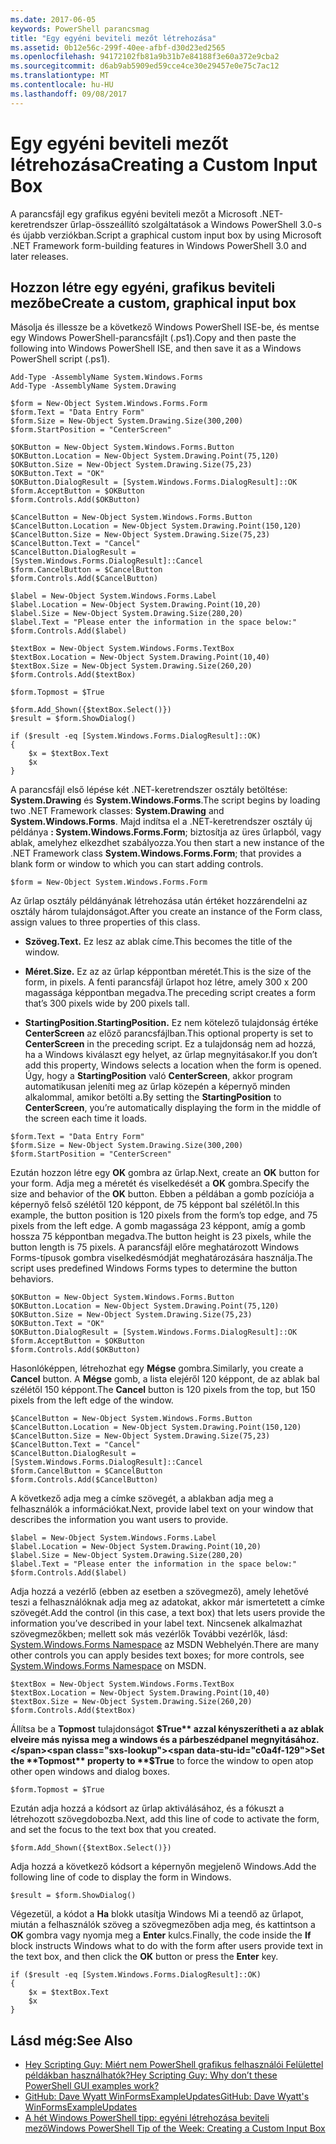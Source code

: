 ```yaml
---
ms.date: 2017-06-05
keywords: PowerShell parancsmag
title: "Egy egyéni beviteli mezőt létrehozása"
ms.assetid: 0b12e56c-299f-40ee-afbf-d30d23ed2565
ms.openlocfilehash: 94172102fb81a9b31b7e84188f3e60a372e9cba2
ms.sourcegitcommit: d6ab9ab5909ed59cce4ce30e29457e0e75c7ac12
ms.translationtype: MT
ms.contentlocale: hu-HU
ms.lasthandoff: 09/08/2017
---
```

# <a name="creating-a-custom-input-box"></a><span data-ttu-id="c0a4f-103">Egy egyéni beviteli mezőt létrehozása</span><span class="sxs-lookup"><span data-stu-id="c0a4f-103">Creating a Custom Input Box</span></span>
<span data-ttu-id="c0a4f-104">A parancsfájl egy grafikus egyéni beviteli mezőt a Microsoft .NET-keretrendszer űrlap-összeállító szolgáltatások a Windows PowerShell 3.0-s és újabb verziókban.</span><span class="sxs-lookup"><span data-stu-id="c0a4f-104">Script a graphical custom input box by using Microsoft .NET Framework form-building features in Windows PowerShell 3.0 and later releases.</span></span>

## <a name="create-a-custom-graphical-input-box"></a><span data-ttu-id="c0a4f-105">Hozzon létre egy egyéni, grafikus beviteli mezőbe</span><span class="sxs-lookup"><span data-stu-id="c0a4f-105">Create a custom, graphical input box</span></span>
<span data-ttu-id="c0a4f-106">Másolja és illessze be a következő Windows PowerShell ISE-be, és mentse egy Windows PowerShell-parancsfájlt (.ps1).</span><span class="sxs-lookup"><span data-stu-id="c0a4f-106">Copy and then paste the following into Windows PowerShell ISE, and then save it as a Windows PowerShell script (.ps1).</span></span>

```
Add-Type -AssemblyName System.Windows.Forms
Add-Type -AssemblyName System.Drawing

$form = New-Object System.Windows.Forms.Form 
$form.Text = "Data Entry Form"
$form.Size = New-Object System.Drawing.Size(300,200) 
$form.StartPosition = "CenterScreen"

$OKButton = New-Object System.Windows.Forms.Button
$OKButton.Location = New-Object System.Drawing.Point(75,120)
$OKButton.Size = New-Object System.Drawing.Size(75,23)
$OKButton.Text = "OK"
$OKButton.DialogResult = [System.Windows.Forms.DialogResult]::OK
$form.AcceptButton = $OKButton
$form.Controls.Add($OKButton)

$CancelButton = New-Object System.Windows.Forms.Button
$CancelButton.Location = New-Object System.Drawing.Point(150,120)
$CancelButton.Size = New-Object System.Drawing.Size(75,23)
$CancelButton.Text = "Cancel"
$CancelButton.DialogResult = [System.Windows.Forms.DialogResult]::Cancel
$form.CancelButton = $CancelButton
$form.Controls.Add($CancelButton)

$label = New-Object System.Windows.Forms.Label
$label.Location = New-Object System.Drawing.Point(10,20) 
$label.Size = New-Object System.Drawing.Size(280,20) 
$label.Text = "Please enter the information in the space below:"
$form.Controls.Add($label) 

$textBox = New-Object System.Windows.Forms.TextBox 
$textBox.Location = New-Object System.Drawing.Point(10,40) 
$textBox.Size = New-Object System.Drawing.Size(260,20) 
$form.Controls.Add($textBox) 

$form.Topmost = $True

$form.Add_Shown({$textBox.Select()})
$result = $form.ShowDialog()

if ($result -eq [System.Windows.Forms.DialogResult]::OK)
{
    $x = $textBox.Text
    $x
}
```

<span data-ttu-id="c0a4f-107">A parancsfájl első lépése két .NET-keretrendszer osztály betöltése: **System.Drawing** és **System.Windows.Forms**.</span><span class="sxs-lookup"><span data-stu-id="c0a4f-107">The script begins by loading two .NET Framework classes: **System.Drawing** and **System.Windows.Forms**.</span></span> <span data-ttu-id="c0a4f-108">Majd indítsa el a .NET-keretrendszer osztály új példánya **: System.Windows.Forms.Form**; biztosítja az üres űrlapból, vagy ablak, amelyhez elkezdhet szabályozza.</span><span class="sxs-lookup"><span data-stu-id="c0a4f-108">You then start a new instance of the .NET Framework class **System.Windows.Forms.Form**; that provides a blank form or window to which you can start adding controls.</span></span>

```
$form = New-Object System.Windows.Forms.Form
```

<span data-ttu-id="c0a4f-109">Az űrlap osztály példányának létrehozása után értéket hozzárendelni az osztály három tulajdonságot.</span><span class="sxs-lookup"><span data-stu-id="c0a4f-109">After you create an instance of the Form class, assign values to three properties of this class.</span></span>

- <span data-ttu-id="c0a4f-110">**Szöveg.**</span><span class="sxs-lookup"><span data-stu-id="c0a4f-110">**Text.**</span></span> <span data-ttu-id="c0a4f-111">Ez lesz az ablak címe.</span><span class="sxs-lookup"><span data-stu-id="c0a4f-111">This becomes the title of the window.</span></span>

- <span data-ttu-id="c0a4f-112">**Méret.**</span><span class="sxs-lookup"><span data-stu-id="c0a4f-112">**Size.**</span></span> <span data-ttu-id="c0a4f-113">Ez az az űrlap képpontban méretét.</span><span class="sxs-lookup"><span data-stu-id="c0a4f-113">This is the size of the form, in pixels.</span></span> <span data-ttu-id="c0a4f-114">A fenti parancsfájl űrlapot hoz létre, amely 300 x 200 magassága képpontban megadva.</span><span class="sxs-lookup"><span data-stu-id="c0a4f-114">The preceding script creates a form that’s 300 pixels wide by 200 pixels tall.</span></span>

- <span data-ttu-id="c0a4f-115">**StartingPosition.**</span><span class="sxs-lookup"><span data-stu-id="c0a4f-115">**StartingPosition.**</span></span> <span data-ttu-id="c0a4f-116">Ez nem kötelező tulajdonság értéke **CenterScreen** az előző parancsfájlban.</span><span class="sxs-lookup"><span data-stu-id="c0a4f-116">This optional property is set to **CenterScreen** in the preceding script.</span></span> <span data-ttu-id="c0a4f-117">Ez a tulajdonság nem ad hozzá, ha a Windows kiválaszt egy helyet, az űrlap megnyitásakor.</span><span class="sxs-lookup"><span data-stu-id="c0a4f-117">If you don’t add this property, Windows selects a location when the form is opened.</span></span> <span data-ttu-id="c0a4f-118">Úgy, hogy a **StartingPosition** való **CenterScreen**, akkor program automatikusan jeleníti meg az űrlap közepén a képernyő minden alkalommal, amikor betölti a.</span><span class="sxs-lookup"><span data-stu-id="c0a4f-118">By setting the **StartingPosition** to **CenterScreen**, you’re automatically displaying the form in the middle of the screen each time it loads.</span></span>

```
$form.Text = "Data Entry Form"
$form.Size = New-Object System.Drawing.Size(300,200) 
$form.StartPosition = "CenterScreen"
```

<span data-ttu-id="c0a4f-119">Ezután hozzon létre egy **OK** gombra az űrlap.</span><span class="sxs-lookup"><span data-stu-id="c0a4f-119">Next, create an **OK** button for your form.</span></span> <span data-ttu-id="c0a4f-120">Adja meg a méretét és viselkedését a **OK** gombra.</span><span class="sxs-lookup"><span data-stu-id="c0a4f-120">Specify the size and behavior of the **OK** button.</span></span> <span data-ttu-id="c0a4f-121">Ebben a példában a gomb pozíciója a képernyő felső szélétől 120 képpont, de 75 képpont bal szélétől.</span><span class="sxs-lookup"><span data-stu-id="c0a4f-121">In this example, the button position is 120 pixels from the form’s top edge, and 75 pixels from the left edge.</span></span> <span data-ttu-id="c0a4f-122">A gomb magassága 23 képpont, amíg a gomb hossza 75 képpontban megadva.</span><span class="sxs-lookup"><span data-stu-id="c0a4f-122">The button height is 23 pixels, while the button length is 75 pixels.</span></span> <span data-ttu-id="c0a4f-123">A parancsfájl előre meghatározott Windows Forms-típusok gombra viselkedésmódját meghatározására használja.</span><span class="sxs-lookup"><span data-stu-id="c0a4f-123">The script uses predefined Windows Forms types to determine the button behaviors.</span></span>

```
$OKButton = New-Object System.Windows.Forms.Button
$OKButton.Location = New-Object System.Drawing.Point(75,120)
$OKButton.Size = New-Object System.Drawing.Size(75,23)
$OKButton.Text = "OK"
$OKButton.DialogResult = [System.Windows.Forms.DialogResult]::OK
$form.AcceptButton = $OKButton
$form.Controls.Add($OKButton)
```

<span data-ttu-id="c0a4f-124">Hasonlóképpen, létrehozhat egy **Mégse** gombra.</span><span class="sxs-lookup"><span data-stu-id="c0a4f-124">Similarly, you create a **Cancel** button.</span></span> <span data-ttu-id="c0a4f-125">A **Mégse** gomb, a lista elejéről 120 képpont, de az ablak bal szélétől 150 képpont.</span><span class="sxs-lookup"><span data-stu-id="c0a4f-125">The **Cancel** button is 120 pixels from the top, but 150 pixels from the left edge of the window.</span></span>

```
$CancelButton = New-Object System.Windows.Forms.Button
$CancelButton.Location = New-Object System.Drawing.Point(150,120)
$CancelButton.Size = New-Object System.Drawing.Size(75,23)
$CancelButton.Text = "Cancel"
$CancelButton.DialogResult = [System.Windows.Forms.DialogResult]::Cancel
$form.CancelButton = $CancelButton
$form.Controls.Add($CancelButton)
```

<span data-ttu-id="c0a4f-126">A következő adja meg a címke szövegét, a ablakban adja meg a felhasználók a információkat.</span><span class="sxs-lookup"><span data-stu-id="c0a4f-126">Next, provide label text on your window that describes the information you want users to provide.</span></span>

```
$label = New-Object System.Windows.Forms.Label
$label.Location = New-Object System.Drawing.Point(10,20) 
$label.Size = New-Object System.Drawing.Size(280,20) 
$label.Text = "Please enter the information in the space below:"
$form.Controls.Add($label)
```

<span data-ttu-id="c0a4f-127">Adja hozzá a vezérlő (ebben az esetben a szövegmező), amely lehetővé teszi a felhasználóknak adja meg az adatokat, akkor már ismertetett a címke szövegét.</span><span class="sxs-lookup"><span data-stu-id="c0a4f-127">Add the control (in this case, a text box) that lets users provide the information you’ve described in your label text.</span></span> <span data-ttu-id="c0a4f-128">Nincsenek alkalmazhat szövegmezőkben; mellett sok más vezérlők További vezérlők, lásd: [System.Windows.Forms Namespace](http://msdn.microsoft.com/library/k50ex0x9(v=vs.110).aspx) az MSDN Webhelyén.</span><span class="sxs-lookup"><span data-stu-id="c0a4f-128">There are many other controls you can apply besides text boxes; for more controls, see [System.Windows.Forms Namespace](http://msdn.microsoft.com/library/k50ex0x9(v=vs.110).aspx) on MSDN.</span></span>

```
$textBox = New-Object System.Windows.Forms.TextBox 
$textBox.Location = New-Object System.Drawing.Point(10,40) 
$textBox.Size = New-Object System.Drawing.Size(260,20) 
$form.Controls.Add($textBox)
```

<span data-ttu-id="c0a4f-129">Állítsa be a **Topmost** tulajdonságot **$True** azzal kényszerítheti a az ablak elveire más nyissa meg a windows és a párbeszédpanel megnyitásához.</span><span class="sxs-lookup"><span data-stu-id="c0a4f-129">Set the **Topmost** property to **$True** to force the window to open atop other open windows and dialog boxes.</span></span>

```
$form.Topmost = $True
```

<span data-ttu-id="c0a4f-130">Ezután adja hozzá a kódsort az űrlap aktiválásához, és a fókuszt a létrehozott szövegdobozba.</span><span class="sxs-lookup"><span data-stu-id="c0a4f-130">Next, add this line of code to activate the form, and set the focus to the text box that you created.</span></span>

```
$form.Add_Shown({$textBox.Select()})
```

<span data-ttu-id="c0a4f-131">Adja hozzá a következő kódsort a képernyőn megjelenő Windows.</span><span class="sxs-lookup"><span data-stu-id="c0a4f-131">Add the following line of code to display the form in Windows.</span></span>

```
$result = $form.ShowDialog()
```

<span data-ttu-id="c0a4f-132">Végezetül, a kódot a **Ha** blokk utasítja Windows Mi a teendő az űrlapot, miután a felhasználók szöveg a szövegmezőben adja meg, és kattintson a **OK** gombra vagy nyomja meg a **Enter** kulcs.</span><span class="sxs-lookup"><span data-stu-id="c0a4f-132">Finally, the code inside the **If** block instructs Windows what to do with the form after users provide text in the text box, and then click the **OK** button or press the **Enter** key.</span></span>

```
if ($result -eq [System.Windows.Forms.DialogResult]::OK)
{
    $x = $textBox.Text
    $x
}
```

## <a name="see-also"></a><span data-ttu-id="c0a4f-133">Lásd még:</span><span class="sxs-lookup"><span data-stu-id="c0a4f-133">See Also</span></span>
- [<span data-ttu-id="c0a4f-134">Hey Scripting Guy: Miért nem PowerShell grafikus felhasználói Felülettel példákban használhatók?</span><span class="sxs-lookup"><span data-stu-id="c0a4f-134">Hey Scripting Guy:  Why don’t these PowerShell GUI examples work?</span></span>](http://go.microsoft.com/fwlink/?LinkId=506644)
- [<span data-ttu-id="c0a4f-135">GitHub: Dave Wyatt WinFormsExampleUpdates</span><span class="sxs-lookup"><span data-stu-id="c0a4f-135">GitHub: Dave Wyatt's WinFormsExampleUpdates</span></span>](https://github.com/dlwyatt/WinFormsExampleUpdates)
- [<span data-ttu-id="c0a4f-136">A hét Windows PowerShell tipp: egyéni létrehozása beviteli mező</span><span class="sxs-lookup"><span data-stu-id="c0a4f-136">Windows PowerShell Tip of the Week:  Creating a Custom Input Box</span></span>](http://technet.microsoft.com/library/ff730941.aspx)

